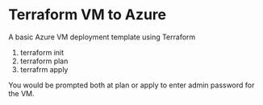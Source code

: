 # Terraform VM to Azure

A basic Azure VM deployment template using Terraform

1. terraform init
2. terraform plan
3. terrafrm apply 

You would be prompted both at plan or apply to enter admin password for the VM.